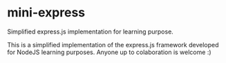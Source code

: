 # mini-express
Simplified express.js implementation for learning purpose.

This is a simplified implementation of the express.js framework developed for NodeJS learning purposes. Anyone up to colaboration is welcome :)
